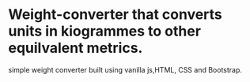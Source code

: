 # Weight-converter that converts units in kiogrammes to other equilvalent metrics.
simple weight converter built using vanilla js,HTML, CSS and  Bootstrap.

